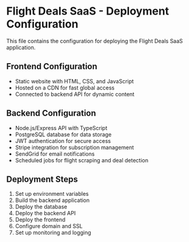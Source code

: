 # Flight Deals SaaS - Deployment Configuration

This file contains the configuration for deploying the Flight Deals SaaS application.

## Frontend Configuration
- Static website with HTML, CSS, and JavaScript
- Hosted on a CDN for fast global access
- Connected to backend API for dynamic content

## Backend Configuration
- Node.js/Express API with TypeScript
- PostgreSQL database for data storage
- JWT authentication for secure access
- Stripe integration for subscription management
- SendGrid for email notifications
- Scheduled jobs for flight scraping and deal detection

## Deployment Steps
1. Set up environment variables
2. Build the backend application
3. Deploy the database
4. Deploy the backend API
5. Deploy the frontend
6. Configure domain and SSL
7. Set up monitoring and logging
